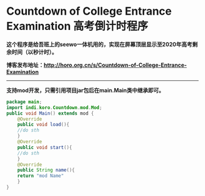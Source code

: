 # Countdown of College Entrance Examination 高考倒计时程序
**这个程序是给吾班上的seewo一体机用的，实现在屏幕顶层显示至2020年高考剩余时间（以秒计时）。**

**博客发布地址：http://horo.org.cn/s/Countdown-of-College-Entrance-Examination**
****
**支持mod开发，只需引用项目jar包后在main.Main类中继承即可。**
```java
package main;
import indi.koro.Countdown.mod.Mod;
public void Main() extends mod {
	@Override
    public void load(){
    //do sth
    }
    @Override
    public void start(){
    //do sth
    }
    @Override
    public String name(){
    return "mod Name"
    }
}
```
